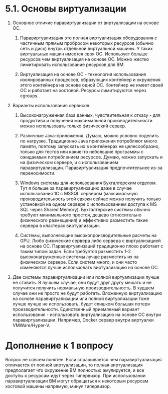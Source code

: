 # 5.1. Основы виртуализации

1. Основное отличие паравиртуализации от виртуализации на основе ОС.
    1. Паравиртуализация это полная виртуализация оборудования с частичным прямым пробросом некоторых ресурсов (обычно сеть и диск) внутрь отдельной виртуальной машины. У таких виртуальных машин имеется своя ОС. Использует больше ресурсов чем виртуализация на основе ОС. Можно жестко лимитировать использование ресурсов для ВМ.

    2. Виртуализация на основе ОС - технология использования изолированных процессов, образующих контейнер и окружения этого контейнера на основе одной ОС. Контейнер не имеет своей ОС и работает на хостовой. Ресурсы лимитируются через cgroups.

2. Варианты использования сервисов:
    1. Высоконагруженная база данных, чувствительная к отказу - для продуктива и получения максимальной производительности можно использовать только физический сервер.

    2. Различные Java-приложения. Думаю, можно условно поделить по нагрузке. Традиционно Java приложения потребляют много памяти, поэтому запускать их в контейнерах не целесообразно, только для тестов или какие-то небольшие программы с ожидаемым потреблением ресурсов. Думаю, можно запускать и на физическом сервере, и с использованием паравиртуализации. Паравиртуализация предпочтительнее из-за переносимости.

    3. Windows системы для использования Бухгалтерским отделом. Тут я больше за паравиртуализацию даже в случае использования 1С с MSSQL сервером (максимальную производительность этой связки сейчас можно получить только установкой на одном сервере с использованием доступа к MS SQL через Shared Memory). Бухгалтерские системы обычно требуют минимального простоя, дешево (относительно физического размещения) и эффективно разместить такие сервера в кластерах виртуализации.

    4. Системы, выполняющие высокопроизводительные расчеты на GPU. Любо физические сервера либо сервера с виртуализацией на основе ОС. Паравиртуализаций традиционно плохо работает с таким типом задач. Если требуется разместить 1-2 высоконагруженные системы лучше разместить их на физическом сервере. Если систем много, и они часто изменяются лучше использовать виртуализацию на основе ОС.

3. Две системы паравиртуализации или полной виртуализации лучше не ставить. В лучшем случае, они будут друг другу мешать и не получится получить нормальную производительность. В худшем случае они не просто не будут работать. Вложенную виртуализацию на основе паравиртуализации или полной виртуализации тоже лучше лучше не использовать, будет слишком большая потеря производительности. Единственный приемлемый вариант использования - использовать виртуализацию на основе ОС внутри паравиртуализации. Например, Docker сервер внутри виртуалки VMWare/Hyper-V.

# Дополнение к 1 вопросу
Вопрос не совсем понятен. Если спрашивается чем паравиртуализация отличается от полной виртуализации, то полная виртуализация предполагает что окружение ВМ полностью эмулируется, и все доступы к ресурсам идут через гипервизор. При использовании паравиртуализации ВМ могут обращаться к некоторым ресурсам хостовой машины напрямую, минуя гипервизор.
